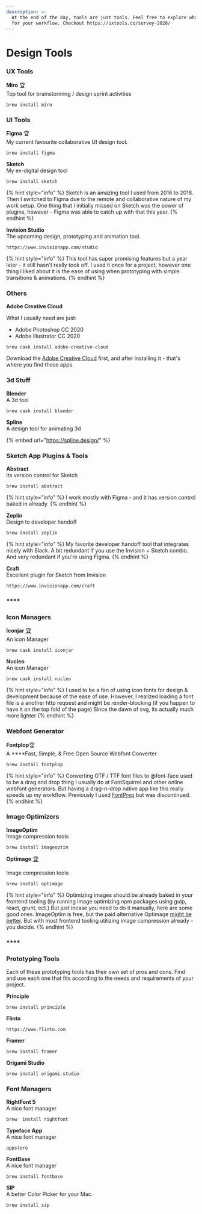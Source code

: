 ```yaml
---
description: >-
  At the end of the day, tools are just tools. Feel free to explore what works
  for your workflow. Checkout https://uxtools.co/survey-2020/
---
```


# Design Tools

### **UX Tools**

**Miro** 🏆  
Top tool for brainstorming / design sprint activities

```text
brew install miro
```



### **UI Tools**

**Figma** 🏆  
My current favourite collaborative UI design tool.

```text
brew install figma
```

**Sketch**  
My ex-digital design tool

```text
brew install sketch
```

{% hint style="info" %}
Sketch is an amazing tool I used from 2016 to 2018. Then I switched to Figma due to the remote and collaborative nature of my work setup. One thing that I initially missed on Sketch was the power of plugins, however - Figma was able to catch up with that this year.
{% endhint %}

**Invision Studio**  
The upcoming design, prototyping and animation tool.

```text
https://www.invisionapp.com/studio
```

{% hint style="info" %}
This tool has super promising features but a year later - it still hasn't really took off. I used it once for a project, however one thing I liked about it is the ease of using when prototyping with simple transitions & animations.
{% endhint %}

### Others

**Adobe Creative Cloud**  

What I usually need are just:

* Adobe Photoshop CC 2020
* Adobe Illustrator CC 2020

```text
brew cask install adobe-creative-cloud
```

Download the [Adobe Creative Cloud](https://www.adobe.com/sea/creativecloud.html) first, and after installing it - that's where you find these apps.

### **3d Stuff**

**Blender**  
A 3d tool

```text
brew cask install blender 
```

  
**Spline**  
A design tool for animating 3d

{% embed url="https://spline.design/" %}



### **Sketch App Plugins & Tools**

**Abstract**  
Its version control for Sketch

```text
brew install abstract
```

{% hint style="info" %}
I work mostly with Figma - and it has version control baked in already.
{% endhint %}

**Zeplin**  
Design to developer handoff

```text
brew install zeplin
```

{% hint style="info" %}
My favorite developer handoff tool that integrates nicely with Slack. A bit redundant if you use the Invision + Sketch combo. And very redundant if you're using Figma.
{% endhint %}

**Craft**  
Excellent plugin for Sketch from Invision

```text
https://www.invisionapp.com/craft
```

### \*\*\*\*

### **Icon Managers**

**Iconjar** [🏆](https://emojipedia.org/trophy/)  
An icon Manager

```text
brew cask install iconjar
```

**Nucleo**  
An icon Manager

```text
brew cask install nucleo
```

{% hint style="info" %}
I used to be a fan of using icon fonts for design & development because of the ease of use. However, I realized loading a font file is a another http request and might be render-blocking \(if you happen to have it on the top fold of the page\) Since the dawn of svg, its actually much more lighter
{% endhint %}

### 

### **Webfont Generator**

**Fontplop**🏆  
A ****Fast, Simple, & Free Open Source Webfont Converter

```text
brew install fontplop
```

{% hint style="info" %}
Converting OTF / TTF font files to @font-face used to be a drag and drop thing I usually do at FontSquirrel and other online webfont generators. But having a drag-n-drop native app like this really speeds up my workflow. Previously I used [FontPrep](https://github.com/briangonzalez/fontprep) but was discontinued.
{% endhint %}

### 

### Image Optimizers

**ImageOptim**  
Image compression tools

```text
brew install imageoptim
```

**Optimage** [🏆](https://emojipedia.org/trophy/)

Image compression tools

```text
brew install optimage
```

{% hint style="info" %}
Optimizing images should be already baked in your frontend tooling \(by running image optimizing npm packages using gulp, react, grunt, ect.\) But just incase you need to do it manually, here are some good ones. ImageOptim is free, but the paid alternative Optimage [might be better](https://optimage.app/benchmark). But with most frontend tooling utilizing image compression already - you decide.
{% endhint %}

### \*\*\*\*

### **Prototyping Tools**

Each of these prototyping tools has their own set of pros and cons. Find and use each one that fits according to the needs and requirements of your project.

**Principle**

```text
brew install principle
```

**Flinto**

```text
https://www.flinto.com
```

**Framer**

```text
brew install framer
```

**Origami Studio**

```text
brew install origami-studio
```



### Font Managers

**RightFont 5**  
A nice font manager

```text
brew  install rightfont
```

**Typeface App**  
A nice font manager

```text
appstore
```

**FontBase**  
A nice font manager

```text
brew install fontbase
```

**SIP**  
A better Color Picker for your Mac.

```text
brew install sip
```

